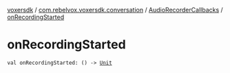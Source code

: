 [voxersdk](../../index.md) / [com.rebelvox.voxersdk.conversation](../index.md) / [AudioRecorderCallbacks](index.md) / [onRecordingStarted](./on-recording-started.md)

# onRecordingStarted

`val onRecordingStarted: () -> `[`Unit`](https://kotlinlang.org/api/latest/jvm/stdlib/kotlin/-unit/index.html)